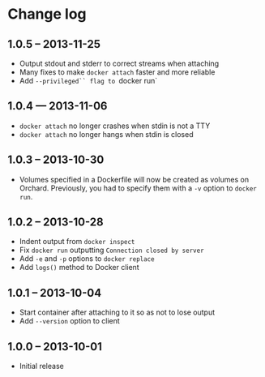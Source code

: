 Change log
==========

1.0.5 – 2013-11-25
------------------

 - Output stdout and stderr to correct streams when attaching
 - Many fixes to make `docker attach` faster and more reliable
 - Add `--privileged`` flag to `docker run`

1.0.4 — 2013-11-06
------------------

 - `docker attach` no longer crashes when stdin is not a TTY
 - `docker attach` no longer hangs when stdin is closed

1.0.3 – 2013-10-30
------------------

 - Volumes specified in a Dockerfile will now be created as volumes
   on Orchard. Previously, you had to specify them with a `-v` option
   to `docker run`.

1.0.2 – 2013-10-28
------------------

 - Indent output from `docker inspect`
 - Fix `docker run` outputting `Connection closed by server`
 - Add `-e` and `-p` options to `docker replace`
 - Add `logs()` method to Docker client

1.0.1 – 2013-10-04
------------------

 - Start container after attaching to it so as not to lose output
 - Add `--version` option to client

1.0.0 – 2013-10-01
------------------

 - Initial release
